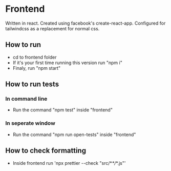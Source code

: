 # Frontend

Written in react. Created using facebook's create-react-app.
Configured for tailwindcss as a replacement for normal css.

## How to run

- cd to frontend folder
- If it's your first time running this version run "npm i"
- Finaly, run "npm start"

## How to run tests

### In command line

- Run the command "npm test" inside "frontend"

### In seperate window

- Run the command "npm run open-tests" inside "frontend"

## How to check formatting

- Inside frontend run 'npx prettier --check "src/\*_\*/_\*.js"'
